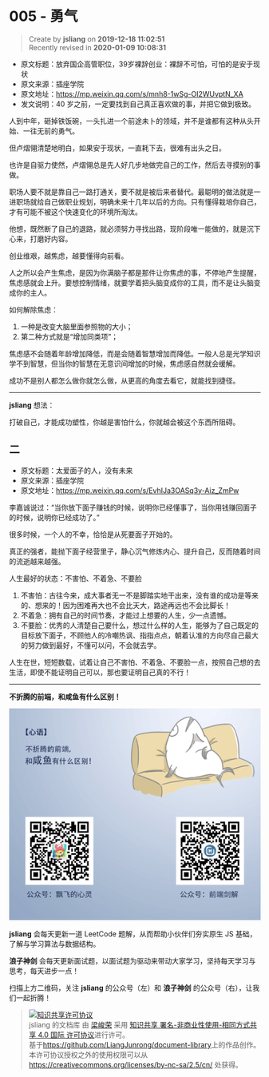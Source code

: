 005 - 勇气
===

> Create by **jsliang** on **2019-12-18 11:02:51**  
> Recently revised in **2020-01-09 10:08:31**

* 原文标题：放弃国企高管职位，39岁裸辞创业：裸辞不可怕，可怕的是安于现状
* 原文来源：插座学院
* 原文地址：https://mp.weixin.qq.com/s/mnh8-1wSg-OI2WUvptN_XA
* 发文说明：40 岁之前，一定要找到自己真正喜欢做的事，并把它做到极致。

人到中年，砸掉铁饭碗，一头扎进一个前途未卜的领域，并不是谁都有这种从头开始、一往无前的勇气。

但卢熠翎清楚地明白，如果安于现状，一直耗下去，很难有出头之日。

也许是自驱力使然，卢熠翎总是先人好几步地做完自己的工作，然后去寻摸别的事做。

职场人要不就是靠自己一路打通关，要不就是被后来者替代。最聪明的做法就是一进职场就给自己做职业规划，明确未来十几年以后的方向。只有懂得栽培你自己，才有可能不被这个快速变化的环境所淘汰。

他想，既然断了自己的退路，就必须努力寻找出路，现阶段唯一能做的，就是沉下心来，打磨好内容。

创业维艰，越焦虑，越要懂得向前看。

人之所以会产生焦虑，是因为你满脑子都是那件让你焦虑的事，不停地产生提醒，焦虑感就会上升。要想控制情绪，就要学着把头脑变成你的工具，而不是让头脑变成你的主人。

如何解除焦虑：

1. 一种是改变大脑里面参照物的大小；
2. 第二种方式就是“增加同类项”；

焦虑感不会随着年龄增加降低，而是会随着智慧增加而降低。一般人总是光学知识学不到智慧，但当你的智慧在无意识间增加的时候，焦虑感自然就会缓解。

成功不是别人都怎么做你就怎么做，从更高的角度去看它，就能找到捷径。

---

**jsliang** 想法：

打破自己，才能成功塑性，你越是害怕什么，你就越会被这个东西所阻碍。

## 二

* 原文标题：太爱面子的人，没有未来
* 原文来源：插座学院
* 原文地址：https://mp.weixin.qq.com/s/EvhIJa3OASq3y-Aiz_ZmPw

李嘉诚说过：“当你放下面子赚钱的时候，说明你已经懂事了，当你用钱赚回面子的时候，说明你已经成功了。”

很多时候，一个人的不幸，恰恰是从死要面子开始的。

真正的强者，能抛下面子经营里子，静心沉气修炼内心、提升自己，反而随着时间的流逝越来越强。

人生最好的状态：不害怕、不着急、不要脸

1. 不害怕：古往今来，成大事者无一不是脚踏实地干出来，没有谁的成功是等来的、想来的！因为困难再大也不会比天大，路途再远也不会比脚长！
2. 不着急：拥有自己的时间节奏，才能过上想要的人生，少一点遗憾。 
3. 不要脸：优秀的人清楚自己要什么，想过什么样的人生，能够为了自己既定的目标放下面子，不顾他人的冷嘲热讽、指指点点，朝着认准的方向尽自己最大的努力做到最好，不懂可以问，不会就去学。

人生在世，短短数载，试着让自己不害怕、不着急、不要脸一点，按照自己想的去生活，即使不能证明自己可以，那也要证明自己真的不行！

---

**不折腾的前端，和咸鱼有什么区别！**

![图](../../../../public-repertory/img/z-index-small.png)

**jsliang** 会每天更新一道 LeetCode 题解，从而帮助小伙伴们夯实原生 JS 基础，了解与学习算法与数据结构。

**浪子神剑** 会每天更新面试题，以面试题为驱动来带动大家学习，坚持每天学习与思考，每天进步一点！

扫描上方二维码，关注 **jsliang** 的公众号（左）和 **浪子神剑** 的公众号（右），让我们一起折腾！

> <a rel="license" href="http://creativecommons.org/licenses/by-nc-sa/4.0/"><img alt="知识共享许可协议" style="border-width:0" src="https://i.creativecommons.org/l/by-nc-sa/4.0/88x31.png" /></a><br /><span xmlns:dct="http://purl.org/dc/terms/" property="dct:title">jsliang 的文档库</span> 由 <a xmlns:cc="http://creativecommons.org/ns#" href="https://github.com/LiangJunrong/document-library" property="cc:attributionName" rel="cc:attributionURL">梁峻荣</a> 采用 <a rel="license" href="http://creativecommons.org/licenses/by-nc-sa/4.0/">知识共享 署名-非商业性使用-相同方式共享 4.0 国际 许可协议</a>进行许可。<br />基于<a xmlns:dct="http://purl.org/dc/terms/" href="https://github.com/LiangJunrong/document-library" rel="dct:source">https://github.com/LiangJunrong/document-library</a>上的作品创作。<br />本许可协议授权之外的使用权限可以从 <a xmlns:cc="http://creativecommons.org/ns#" href="https://creativecommons.org/licenses/by-nc-sa/2.5/cn/" rel="cc:morePermissions">https://creativecommons.org/licenses/by-nc-sa/2.5/cn/</a> 处获得。